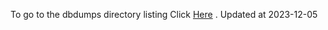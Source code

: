 To go to the dbdumps directory listing Click [Here](https://ipfs.io/ipfs/bafkreihh3gcng7doyqx4mu7onucpmtbfimlnuj47oyohm7fvib4fku3nsq) . Updated at 2023-12-05